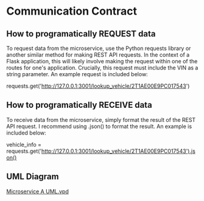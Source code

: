 # Communication Contract

## How to programatically REQUEST data
To request data from the microservice, use the Python requests library or another similar method for making REST API requests.
In the context of a Flask application, this will likely involve making the request within one of the routes for one's application.
Crucially, this request must include the VIN as a string parameter. An example request is included below:

requests.get('http://127.0.0.1:3001/lookup_vehicle/2T1AE00E9PC017543')

## How to programatically RECEIVE data
To receive data from the microservice, simply format the result of the REST API request. I recommend using .json() to format the result.
An example is included below:

vehicle_info = requests.get('http://127.0.0.1:3001/lookup_vehicle/2T1AE00E9PC017543').json()

## UML Diagram
[Microservice A UML.vpd](./Microservice%20A%20UML.vpd)
